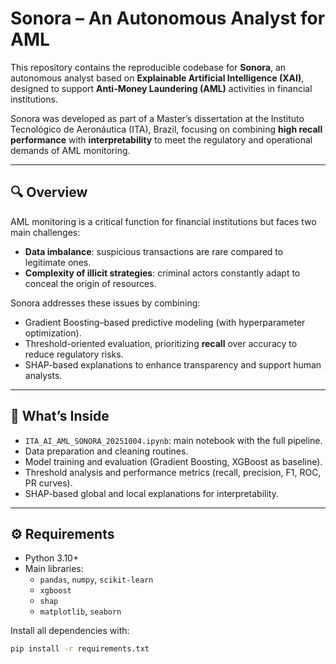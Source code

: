 # Sonora – An Autonomous Analyst for AML

This repository contains the reproducible codebase for **Sonora**, an autonomous analyst based on **Explainable Artificial Intelligence (XAI)**, designed to support **Anti-Money Laundering (AML)** activities in financial institutions.  

Sonora was developed as part of a Master’s dissertation at the Instituto Tecnológico de Aeronáutica (ITA), Brazil, focusing on combining **high recall performance** with **interpretability** to meet the regulatory and operational demands of AML monitoring.  

---

## 🔍 Overview

AML monitoring is a critical function for financial institutions but faces two main challenges:
- **Data imbalance**: suspicious transactions are rare compared to legitimate ones.  
- **Complexity of illicit strategies**: criminal actors constantly adapt to conceal the origin of resources.  

Sonora addresses these issues by combining:
- Gradient Boosting–based predictive modeling (with hyperparameter optimization).  
- Threshold-oriented evaluation, prioritizing **recall** over accuracy to reduce regulatory risks.  
- SHAP-based explanations to enhance transparency and support human analysts.  

---

## 📂 What’s Inside

- `ITA_AI_AML_SONORA_20251004.ipynb`: main notebook with the full pipeline.  
- Data preparation and cleaning routines.  
- Model training and evaluation (Gradient Boosting, XGBoost as baseline).  
- Threshold analysis and performance metrics (recall, precision, F1, ROC, PR curves).  
- SHAP-based global and local explanations for interpretability.  

---

## ⚙️ Requirements

- Python 3.10+  
- Main libraries:
  - `pandas`, `numpy`, `scikit-learn`  
  - `xgboost`  
  - `shap`  
  - `matplotlib`, `seaborn`  

Install all dependencies with:  

```bash
pip install -r requirements.txt
